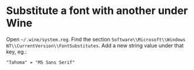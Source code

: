 # Substitute a font with another under Wine

Open `~/.wine/system.reg`. Find the section
`Software\\Microsoft\\Windows NT\\CurrentVersion\\FontSubstitutes`. Add a new
string value under that key, eg.:

```
"Tahoma" = "MS Sans Serif"
```
